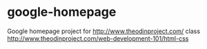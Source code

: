 # google-homepage

Google homepage project for http://www.theodinproject.com/ class http://www.theodinproject.com/web-development-101/html-css